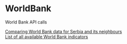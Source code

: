 # WorldBank
World Bank API calls

[Comparing World Bank data for Serbia and its neighbours](serbia_neighbours_indicators.ipynb)  
[List of all available World Bank indicators](indicators.tsv)

